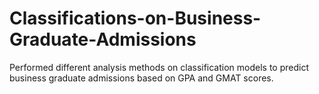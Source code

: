 # Classifications-on-Business-Graduate-Admissions
Performed different analysis methods on classification models to predict business graduate admissions based on GPA and GMAT scores.

